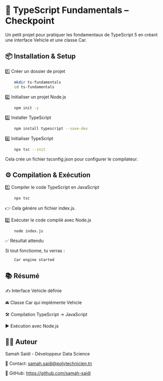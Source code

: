 # 🚗 TypeScript Fundamentals – Checkpoint

Un petit projet pour pratiquer les fondamentaux de TypeScript 5 en créant une interface Vehicle et une classe Car.

## 📦 Installation & Setup
1️⃣ Créer un dossier de projet
```bash
    mkdir ts-fundamentals
    cd ts-fundamentals
``` 
2️⃣ Initialiser un projet Node.js
```bash
    npm init -y
``` 
3️⃣ Installer TypeScript

```bash
    npm install typescript --save-dev
``` 

4️⃣ Initialiser TypeScript

```bash
    npx tsc --init
``` 

Cela crée un fichier tsconfig.json pour configurer le compilateur.

## ⚙️ Compilation & Exécution
1️⃣ Compiler le code TypeScript en JavaScript

```bash
    npx tsc
``` 
👉 Cela génère un fichier index.js.

2️⃣ Exécuter le code compilé avec Node.js
```bash
    node index.js
``` 
✅ Résultat attendu

Si tout fonctionne, tu verras :

```bash
    Car engine started
``` 
## 📚 Résumé

✍️ Interface Vehicle définie

🚘 Classe Car qui implémente Vehicle

🛠️ Compilation TypeScript → JavaScript

▶️ Exécution avec Node.js

## 👩‍💻 Auteur

Samah Saidi - Développeur Data Science

📧 Contact: samah.saidi@polytechnicien.tn

🔗 GitHub: https://github.com/samah-saidi